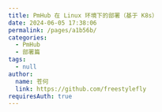 ```yaml
---
title: PmHub 在 Linux 环境下的部署（基于 K8s）
date: 2024-06-05 17:38:06
permalink: /pages/a1b56b/
categories: 
  - PmHub
  - 部署篇
tags: 
  - null
author: 
  name: 苍何
  link: https://github.com/freestylefly
requiresAuth: true
---
```


